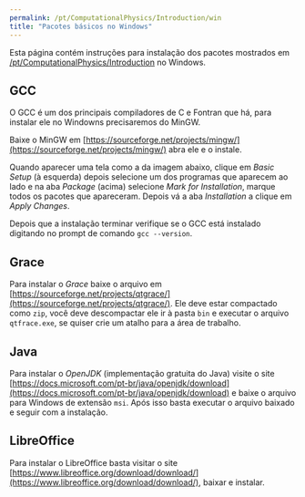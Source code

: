 ```yaml
---
permalink: /pt/ComputationalPhysics/Introduction/win
title: "Pacotes básicos no Windows"
---
```


Esta página contém instruções para instalação dos pacotes mostrados
em [/pt/ComputationalPhysics/Introduction](/pt/ComputationalPhysics/Introduction)
no Windows.

## GCC

O GCC é um dos principais compiladores de C e Fontran que há, para
instalar ele no Windowns precisaremos do MinGW.

Baixe o MinGW em [https://sourceforge.net/projects/mingw/](https://sourceforge.net/projects/mingw/)
abra ele e o instale.

Quando aparecer uma tela como a da imagem abaixo, clique em *Basic Setup* (à esquerda)
depois selecione um dos programas que aparecem ao lado e na aba
*Package* (acima) selecione *Mark for Installation*, marque todos os pacotes que apareceram.
Depois vá a aba *Installation* a clique em *Apply Changes*.

Depois que a instalação terminar verifique se o GCC está instalado
digitando no prompt de comando `gcc --version`.

## Grace

Para instalar o *Grace* baixe o arquivo em
[https://sourceforge.net/projects/qtgrace/](https://sourceforge.net/projects/qtgrace/).
Ele deve estar compactado como `zip`, você deve descompactar ele ir à
pasta `bin` e executar o arquivo `qtfrace.exe`, se quiser crie um atalho para a área de trabalho.

## Java

Para instalar o *OpenJDK* (implementação gratuita do Java) visite o site
[https://docs.microsoft.com/pt-br/java/openjdk/download](https://docs.microsoft.com/pt-br/java/openjdk/download)
e baixe o arquivo para Windows de extensão `msi`. Após isso basta executar o arquivo baixado e seguir com a instalação.

## LibreOffice

Para instalar o LibreOffice basta visitar o site
[https://www.libreoffice.org/download/download/](https://www.libreoffice.org/download/download/),
baixar e instalar.
